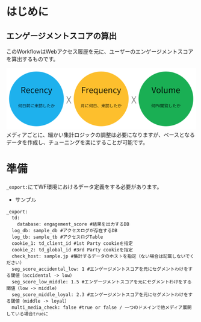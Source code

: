 # はじめに
  
## エンゲージメントスコアの算出
  
このWorkflowはWebアクセス履歴を元に、ユーザーのエンゲージメントスコアを算出するものです。
  
![RFV](https://github.com/tsukaharakazuki/image/blob/master/rfv.png?raw=true "RFV")
　　
メディアごとに、細かい集計ロジックの調整は必要になりますが、ベースとなるデータを作成し、チューニングを楽にすることが可能です。
  
# 準備
  
`_export:`にてWF環境におけるデータ定義をする必要があります。

- サンプル
```
_export:
  td:
    database: engagement_score #結果を出力するDB
  log_db: sample_db #アクセスログが存在するDB
  log_tb: sample_tb #アクセスログTable
  cookie_1: td_client_id #1st Party cookieを指定
  cookie_2: td_global_id #3rd Party cookieを指定
  check_host: sample.jp #集計するデータのホストを指定（ない場合は記載しないでください）
  seg_score_accidental_low: 1 #エンゲージメントスコアを元にセグメントわけをする閾値（accidental -> low）
  seg_score_low_middle: 1.5 #エンゲージメントスコアを元にセグメントわけをする閾値（low -> middle）
  seg_score_middle_loyal: 2.3 #エンゲージメントスコアを元にセグメントわけをする閾値（middle -> loyal）
  multi_media_check: false #true or false / 一つのドメインで他メディア展開している場合trueに
```



